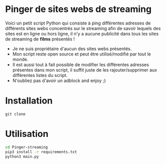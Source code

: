 # Pinger de sites webs de streaming
Voici un petit script Python qui consiste à ping différentes adresses de différents sites webs concentrés sur le streaming afin de savoir lequels des sites est en ligne ou hors ligne, il n'y a aucune publicité dans tous les sites de streaming de **films** présentés !
- Je ne suis propriétaire d'aucun des sites webs présentés.
- Mon script reste open source et peut être utilisé/modifié par tout le monde.
- Il est aussi tout à fait possible de modifier les différentes adresses présentes dans mon script, il suffit juste de les rajouter/supprimer aux différentes listes du script.
- N'oubliez pas d'avoir un adblock and enjoy ;)
# Installation
```git clone ```
# Utilisation
```bash
cd Pinger-streaming
pip3 install -r requirements.txt
python3 main.py
```
